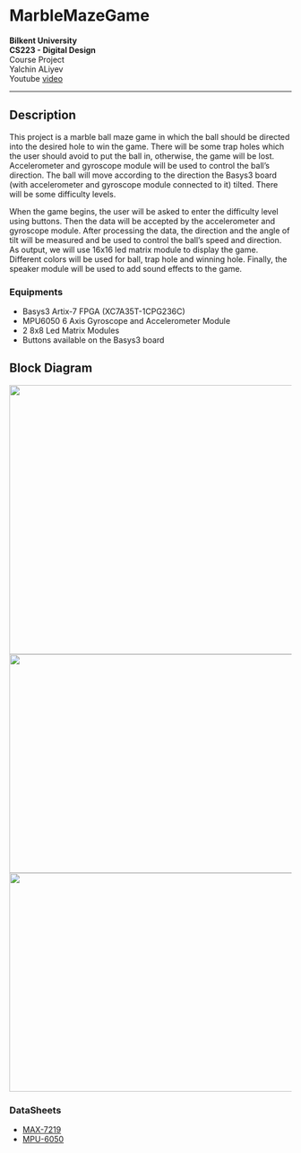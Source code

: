 
# MarbleMazeGame
<b>Bilkent University<br>
CS223 - Digital Design</b><br>
Course Project<br>
Yalchin ALiyev<br>
Youtube [video](https://www.youtube.com/watch?v=fAJNOheHpQY)<hr>

## Description
<p>
This project is a marble ball maze game in which the ball should be directed into the desired hole to win the game. 
There will be some trap holes which the user should avoid to put the ball in, otherwise, the game will be lost. 
Accelerometer and gyroscope module will be used to control the ball’s direction. 
The ball will move according to the direction the Basys3 board (with accelerometer and gyroscope module connected to it) tilted. 
There will be some difficulty levels. </p>
<p>	When the game begins, the user will be asked to enter the difficulty level using buttons. 
  Then the data will be accepted by the accelerometer and gyroscope module. 
  After processing the data, the direction and the angle of tilt will be measured and be used to control the ball’s speed and direction. 
  As output, we will use 16x16 led matrix module to display the game. 
  Different colors will be used for ball, trap hole and winning hole. 
  Finally, the speaker module will be used to add sound effects to the game. 
</p>

### Equipments
* Basys3 Artix-7 FPGA (XC7A35T-1CPG236C) 
* MPU6050 6 Axis Gyroscope and Accelerometer Module 
* 2 8x8 Led Matrix Modules
* Buttons available on the Basys3 board 

## Block Diagram

<img src="https://dv14bg.by3302.livefilestore.com/y4m7iBay2Nb4heNnQScS7tU9q8GV1KNUaOOBRH0ePkvI6f5u9X2tiLoCFQalyR9daYhBYzVysHaLZ1Gs2MvJXzaM0QOquDzAfAGKD6C7levKeR5R8P1ImnIu2nDgDYVTiO9TwlqlLpxCRN6bHLlQ9VocQKUIwDtmAwlfyWwhFezw4Gc4ENyTLtfln-P9EiU7xzPErOr9o1abKYrK1iFN8tCcw?width=1920&height=1080&cropmode=none" width="900" height="480" />

<img src="https://dv15bg.by3302.livefilestore.com/y4mZXhXiqy2KAcyKufcJLAy4zwwHqd-Q_2tr_lNNu0k4eTMXKphR4y5ctQJAVya9bJq-jmJwOxYPYGnon5HRPqlj1OPgW2pIxGYt84mrSFJ1c6rgN3mnvQxJ0-f1NGtpqp4jNhBLEE1uSw86-JIy8dHZokNPEYZmKNfE5jWfBUPPi5y8zqeKHw-rpoRick8pkfhBJ6pRM_wMKfRCeOs3-U-Kw?width=1920&height=1080&cropmode=none" width="780" height="390" />

<img src="https://dv12bg.by3302.livefilestore.com/y4m2n89CZksbqPEwBI5vzTNJQdXOMvWb_m-g0A4pKbgZSSOWnsXhie1kEocelXULDTxwvCbXMG9MSCrZ-RgFAlA6Orb5EJal0vcNQjbG3IvdzkBEirXimEPRundRNNA39-7ivtSdT-R2qHxXTR43NVjWW64M-kI5C6lBPK2N1veS2yQHUHwaV8ej_taBsHwK_4-g7PqUCnFyYta1M9DFXyFvg?width=1920&height=1080&cropmode=none" width="800" height="390" />

### DataSheets
* [MAX-7219](https://datasheets.maximintegrated.com/en/ds/MAX7219MAX7221.pdf)
* [MPU-6050](https://www.cdiweb.com/datasheets/invensense/MPU6050_DataSheet_V3%204.pdf) 
